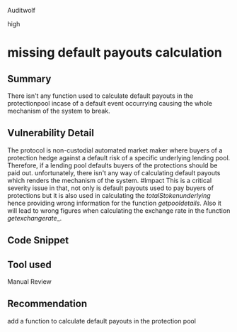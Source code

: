 Auditwolf

high

# missing default payouts calculation

## Summary 
 There isn't any function used to calculate default payouts in the protectionpool incase of a default event occurrying causing the whole mechanism of the system to break.

## Vulnerability Detail
The protocol is non-custodial automated market maker where buyers of a protection hedge against a default risk of a specific underlying lending pool. Therefore, if a lending pool defaults buyers of the protections should be paid out. unfortunately, there isn't any way of calculating default payouts which renders the mechanism of the system.
#Impact
This is a critical severity issue in that, not only is default payouts used to pay buyers of protections but it is also used in calculating the _totalStokenunderlying_ hence providing wrong information for the function _getpooldetails_. Also it will lead to wrong figures when calculating the exchange rate in the function _getexchangerate__.
## Code Snippet

## Tool used

Manual Review

## Recommendation
add a function to calculate default payouts in the protection pool